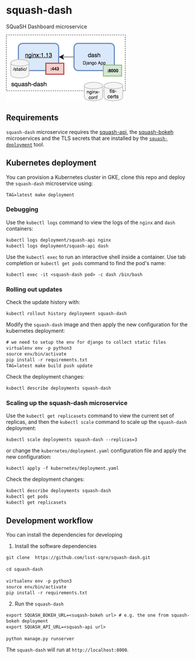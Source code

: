 # squash-dash
SQuaSH Dashboard microservice

![SQuaSH Dashboard microservice](squash-dash.png)

## Requirements

`squash-dash` microservice requires the [squash-api](https://github.com/lsst-sqre/squash-api), the [squash-bokeh](https://github.com/lsst-sqre/squash-bokeh) microservices and the TLS secrets that are installed by the
[`squash-deployment`](https://github.com/lsst-sqre/squash-deployment) tool.

## Kubernetes deployment

You can provision a Kubernetes cluster in GKE, clone this repo and deploy the `squash-dash` microservice using:

```
TAG=latest make deployment
```

### Debugging

Use the `kubectl logs` command to view the logs of the `nginx` and `dash` containers:

``` 
kubectl logs deployment/squash-api nginx
kubectl logs deployment/squash-api dash
```

Use the `kubectl exec` to run an interactive shell inside a container. Use tab completion or `kubectl get pods` command 
to find the pod's name:


``` 
kubectl exec -it <squash-dash pod> -c dash /bin/bash
```

### Rolling out updates 

Check the update history with:

```
kubectl rollout history deployment squash-dash
```

Modify the `squash-dash` image and then apply the new configuration for the kubernetes deployment:

```
# we need to setup the env for django to collect static files
virtualenv env -p python3
source env/bin/activate
pip install -r requirements.txt
TAG=latest make build push update
```

Check the deployment changes:
```
kubectl describe deployments squash-dash
```

### Scaling up the squash-dash microservice

Use the `kubectl get replicasets` command to view the current set of replicas, and then the `kubectl scale` command 
to scale up the `squash-dash` deployment:

``` 
kubectl scale deployments squash-dash --replicas=3
```

or change the `kubernetes/deployment.yaml` configuration file and apply the new configuration:

```
kubectl apply -f kubernetes/deployment.yaml
```

Check the deployment changes:

``` 
kubectl describe deployments squash-dash
kubectl get pods
kubectl get replicasets
```

## Development workflow 

You can install the dependencies for developing

1. Install the software dependencies
```
git clone  https://github.com/lsst-sqre/squash-dash.git

cd squash-dash

virtualenv env -p python3
source env/bin/activate
pip install -r requirements.txt
```

2. Run the `squash-dash` 

```
export SQUASH_BOKEH_URL=<suqash-bokeh url> # e.g. the one from squash-bokeh deployment
export SQUASH_API_URL=<squash-api url>
 
python manage.py runserver
```

The `squash-dash` will run at `http://localhost:8000`. 



